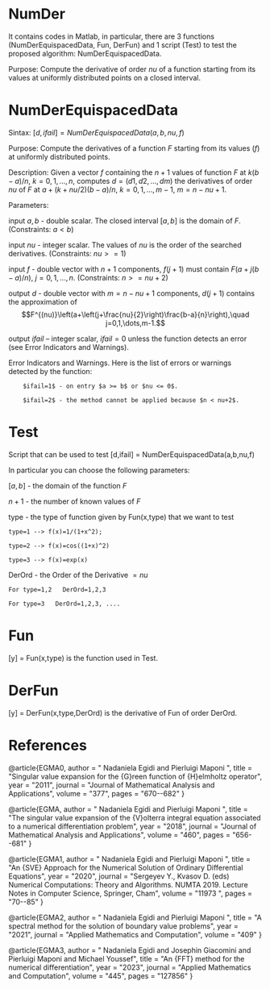 # NumDer
It contains codes in Matlab, in particular, there are 3 functions (NumDerEquispacedData, Fun, DerFun) and 1 script (Test) to test the proposed algorithm: NumDerEquispacedData.

Purpose: Compute the derivative of order $nu$ of a function starting from its values at uniformly distributed points on a closed interval.
# NumDerEquispacedData
Sintax: $[d,ifail]=NumDerEquispacedData(a,b,nu,f)$

Purpose: Compute the derivatives of a function $F$ starting from its values ($f$) at uniformly distributed points.

Description: Given a vector $f$ containing the $n+1$ values of function $F$ at $k(b-a)/n$, $k=0,1,...,n,$ computes 
$d=(d1,d2,...,dm)$ the derivatives of order $nu$ of $F$ at $a+(k+nu/2)(b-a)/n,$ $k=0,1,...,m-1$, $m=n-nu+1.$

Parameters:

input $a, b$ - double scalar. The closed interval $[a,b]$ is the domain of $F$. (Constraints: $a < b$)

input $nu$ - integer scalar.  The values of $nu$ is the order of the searched derivatives. (Constraints: $nu>= 1$)

input $f$ - double vector with $n+1$ components, $f(j+1)$ must contain $F\left(a+j(b-a)/n\right)$, $j=0,1,\dots,n$. (Constraints: $n>= nu+2$)

output $d$ - double vector with $m=n-nu+1$ components, $d(j+1)$  contains the approximation of $$F^{(nu)}\left(a+\left(j+\frac{nu}{2}\right)\frac{b-a}{n}\right),\quad j=0,1,\dots,m-1.$$ 

output $ifail$ – integer scalar, $ifail=0$ unless the function detects an error (see Error Indicators and Warnings).
    
Error Indicators and Warnings. Here is the list of errors or warnings detected by the function: 
        
        $ifail=1$ - on entry $a >= b$ or $nu <= 0$.
 	
        $ifail=2$ - the method cannot be applied because $n < nu+2$.
    
# Test
Script that can be used to test [d,ifail] = NumDerEquispacedData(a,b,nu,f)

In particular you can choose the following parameters:

$[a,b]$ - the domain of the function $F$

$n+1$ - the number of known values of $F$

type  -  the type of function given by Fun(x,type) that we want to test 
    
    type=1 --> f(x)=1/(1+x^2);
    
    type=2 --> f(x)=cos((1+x)^2)
    
    type=3 --> f(x)=exp(x)

DerOrd - the Order of the Derivative $= nu$
    
    For type=1,2   DerOrd=1,2,3
    
    For type=3   DerOrd=1,2,3, ....

# Fun
[y] = Fun(x,type) is the function used in Test.
# DerFun
[y] = DerFun(x,type,DerOrd) is the derivative of Fun of order DerOrd.
# References
@article{EGMA0,
 author = " Nadaniela Egidi and Pierluigi Maponi ",
 title = "Singular value expansion for the {G}reen function of {H}elmholtz operator",
 year = "2011",
 journal = "Journal of Mathematical Analysis and Applications",
 volume = "377",
 pages = "670--682"
}

@article{EGMA,
 author = " Nadaniela Egidi and Pierluigi Maponi ",
 title = "The singular value expansion of the {V}olterra integral equation associated to a numerical differentiation problem",
 year = "2018",
 journal = "Journal of Mathematical Analysis and Applications",
 volume = "460",
 pages = "656--681"
}

@article{EGMA1,
 author = " Nadaniela Egidi and Pierluigi Maponi ",
 title = "An {SVE} Approach for the Numerical Solution of Ordinary Differential Equations",
 year = "2020",
 journal = "Sergeyev Y., Kvasov D. (eds) Numerical Computations: Theory and Algorithms. NUMTA 2019. Lecture Notes in Computer Science, Springer, Cham",
 volume = "11973 ",
 pages = "70--85"
}

@article{EGMA2,
 author = " Nadaniela Egidi and Pierluigi Maponi ",
 title = "A spectral method for the solution of boundary value problems",
 year = "2021",
 journal = "Applied Mathematics and Computation",
 volume = "409"
}

@article{EGMA3,
 author = " Nadaniela Egidi and Josephin Giacomini and Pierluigi Maponi and Michael Youssef",
 title = "An {FFT} method for the numerical differentiation",
 year = "2023",
 journal = "Applied Mathematics and Computation",
 volume = "445",
 pages = "127856"
}


